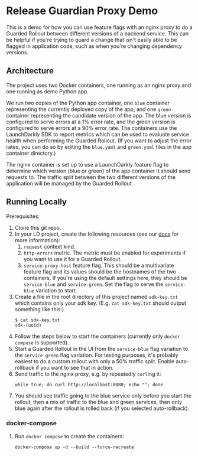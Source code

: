 # Release Guardian Proxy Demo

This is a demo for how you can use feature flags with an nginx proxy to do a
Guarded Rollout between different versions of a backend service. This can be
helpful if you're trying to guard a change that isn't easily able to be flagged
in application code, such as when you're changing dependency versions.


## Architecture

The project uses two Docker containers, one running as an nginx proxy and one
running as demo Python app.

We run two copies of the Python app container, one `blue` container representing
the currently deployed copy of the app, and one `green` container representing
the candidate version of the app. The blue version is configured to serve errors
at a 1% error rate, and the green version is configured to serve errors at a 90%
error rate. The containers use the LaunchDarkly SDK to report metrics which can
be used to evaluate service health when performing the Guarded Rollout. (If you
want to adjust the error rates, you can do so by editing the `blue.yaml` and
`green.yaml` files in the app container directory.)

The nginx container is set up to use a LaunchDarkly feature flag to determine
which version (blue or green) of the app container it should send requests to.
The traffic split between the two different versions of the application will be
managed by the Guarded Rollout.


## Running Locally

Prerequisites:

1. Clone this git repo.
1. In your LD project, create the following resources (see our
   [docs](rg-instructions) for more information):
    1. `request` context kind.
    1. `http-errors` metric. The metric must be enabled for experiments if you
       want to use it for a Guarded Rollout.
    1. `service-proxy-host` feature flag. This should be a multivariate feature
       flag and its values should be the hostnames of the two containers. If
       you're using the default settings here, they should be `service-blue` and
       `service-green`. Set the flag to serve the `service-blue` variation to
       start.
1. Create a file in the root directory of this project named `sdk-key.txt` which
   contains only your sdk key. (E.g. `cat sdk-key.txt` should output something
   like this:)
   ```
   $ cat sdk-key.txt
   sdk-(uuid)
   ```
1. Follow the steps below to start the containers (currently only
   `docker-compose` is supported).
1. Start a Guarded Rollout in the UI from the `service-blue` flag variation to
   the `service-green` flag variation. For testing purposes, it's probably
   easiest to do a custom rollout with only a 50% traffic split. Enable
   auto-rollback if you want to see that in action.
1. Send traffic to the nginx proxy, e.g. by repeatedly `curl`ing it:
   ```
   while true; do curl http://localhost:8080; echo ""; done
   ```
1. You should see traffic going to the blue service only before you start the
   rollout, then a mix of traffic to the blue and green services, then only blue
   again after the rollout is rolled back (if you selected auto-rollback).


### docker-compose

1. Run `docker compose` to create the containers:
   ```
   docker-compose up -d --build --force-recreate
   ```

[rg-instructions]: https://launchdarkly.com/docs/home/releases/creating-guarded-rollouts
